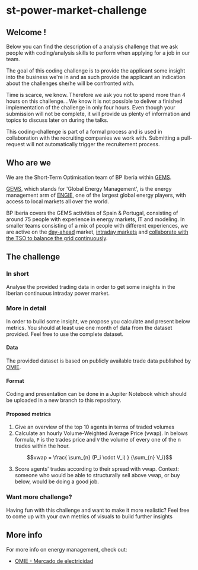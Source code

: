 # st-power-market-challenge

## Welcome !

Below you can find the description of a analysis challenge that we ask people with coding/analysis skills to perform when applying for a job in our team.

The goal of this coding challenge is to provide the applicant some insight into the business we're in and as such provide the applicant an indication about the challenges she/he will be confronted with. 

Time is scarce, we know. Therefore we ask you not to spend more than 4 hours on this challenge. . We know it is not possible to deliver a finished implementation of the challenge in only four hours. Even though your submission will not be complete, it will provide us plenty of information and topics to discuss later on during the talks.

This coding-challenge is part of a formal process and is used in collaboration with the recruiting companies we work with.  Submitting a pull-request will not automatically trigger the recruitement process.
## Who are we 

We are the Short-Term Optimisation team of BP Iberia within [GEMS](https://gems.engie.com/).

[GEMS](https://gems.engie.com/), which stands for 'Global Energy Management', is the energy management arm of [ENGIE](https://www.engie.com/), one of the largest global energy players, 
with access to local markets all over the world.  

BP Iberia covers the GEMS activities of Spain & Portugal, consisting of around 75 people with experience in energy markets, IT and modeling. In smaller teams consisting of a mix of people with different experiences, we are active on the [day-ahead](https://en.wikipedia.org/wiki/European_Power_Exchange#Day-ahead_markets) market, [intraday markets](https://en.wikipedia.org/wiki/European_Power_Exchange#Intraday_markets) and [collaborate with the TSO to balance the grid continuously](https://en.wikipedia.org/wiki/Transmission_system_operator#Electricity_market_operations).

## The challenge

### In short
Analyse the provided trading data in order to get some insights in the Iberian continuous intraday power market. 

### More in detail
In order to build some insight, we propose you calculate and present below metrics. You should at least use one month of data from the dataset provided. 
Feel free to use the complete dataset. 

#### Data
The provided dataset is based on publicly available trade data published by [OMIE](https://www.omie.es/es/file-access-list). 

#### Format
Coding and presentation can be done in a Jupiter Notebook which should be uploaded in a new branch to this repository. 

#### Proposed metrics
1. Give an overview of the top 10 agents in terms of traded volumes
2. Calculate an hourly Volume-Weighted Average Price (vwap). In belows formula, `P` is the trades price and `V` the volume of every one of the n trades within the hour. 
```math
vwap = \frac{ \sum_{n} (P_i \cdot V_i) } {\sum_{n} V_i}
```
3. Score agents' trades according to their spread with vwap. Context: someone who would be able to structurally sell above vwap, or buy below, would be doing a good job.  


### Want more challenge?

Having fun with this challenge and want to make it more realistic? Feel free to come up with your own metrics of visuals to build further insights 


## More info

For more info on energy management, check out:

 - [OMIE - Mercado de electricidad](https://www.omie.es/es/mercado-de-electricidad)


